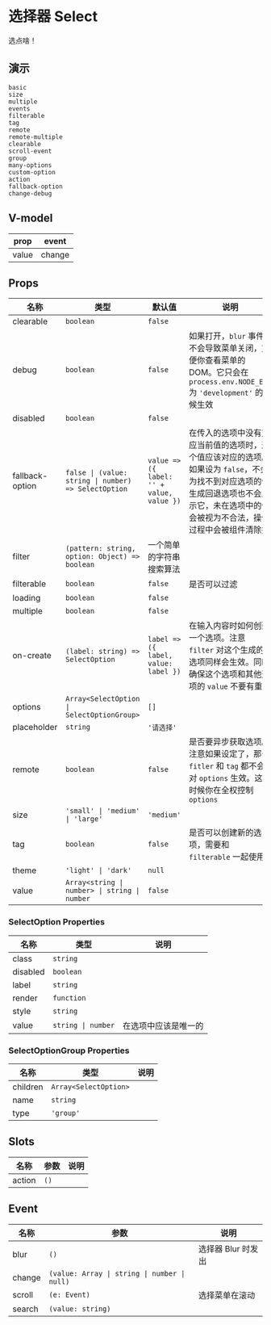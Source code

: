 # 选择器 Select
选点啥！
## 演示
```demo
basic
size
multiple
events
filterable
tag
remote
remote-multiple
clearable
scroll-event
group
many-options
custom-option
action
fallback-option
change-debug
```
## V-model
|prop|event|
|-|-|
|value|change|

## Props
|名称|类型|默认值|说明|
|-|-|-|-|
|clearable|`boolean`|`false`||
|debug|`boolean`|`false`|如果打开，`blur` 事件不会导致菜单关闭，方便你查看菜单的 DOM。它只会在 `process.env.NODE_ENV` 为 `'development'` 的时候生效|
|disabled|`boolean`|`false`||
|fallback-option|`false \| (value: string \| number) => SelectOption`|`value => ({ label: '' + value, value })`|在传入的选项中没有对应当前值的选项时，这个值应该对应的选项。如果设为 `false`，不会为找不到对应选项的值生成回退选项也不会显示它，未在选项中的值会被视为不合法，操作过程中会被组件清除掉|
|filter|`(pattern: string, option: Object) => boolean`|一个简单的字符串搜索算法||
|filterable|`boolean`|`false`|是否可以过滤|
|loading|`boolean`|`false`||
|multiple|`boolean`|`false`||
|on-create|`(label: string) => SelectOption`|`label => ({ label, value: label })`|在输入内容时如何创建一个选项。注意 `filter` 对这个生成的选项同样会生效。同时确保这个选项和其他选项的 `value` 不要有重复|
|options|`Array<SelectOption \| SelectOptionGroup>`|`[]`||
|placeholder|`string`|`'请选择'`||
|remote|`boolean`|`false`|是否要异步获取选项。注意如果设定了，那么 `fitler` 和 `tag` 都不会对 `options` 生效。这个时候你在全权控制 `options`|
|size|`'small' \| 'medium' \| 'large'`|`'medium'`||
|tag|`boolean`|`false`|是否可以创建新的选项，需要和 `filterable` 一起使用|
|theme|`'light' \| 'dark'`|`null`||
|value|`Array<string \| number> \| string \| number`|`false`||

### SelectOption Properties
|名称|类型|说明|
|-|-|-|
|class|`string`||
|disabled|`boolean`||
|label|`string`||
|render|`function`||
|style|`string`||
|value|`string \| number`|在选项中应该是唯一的|

### SelectOptionGroup Properties
|名称|类型|说明|
|-|-|-|
|children|`Array<SelectOption>`||
|name|`string`||
|type|`'group'`||

## Slots
|名称|参数|说明|
|-|-|-|
|action|`()`||

## Event
|名称|参数|说明|
|-|-|-|
|blur|`()`|选择器 Blur 时发出|
|change|`(value: Array \| string \| number \| null)`||
|scroll|`(e: Event)`|选择菜单在滚动|
|search|`(value: string)`||

